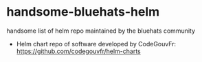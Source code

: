 # handsome-bluehats-helm
handsome list of helm repo maintained by the bluehats community

- Helm chart repo of software developed by CodeGouvFr: https://github.com/codegouvfr/helm-charts
